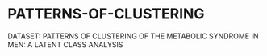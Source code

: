 # PATTERNS-OF-CLUSTERING
DATASET: PATTERNS OF CLUSTERING OF THE METABOLIC SYNDROME IN MEN: A LATENT CLASS ANALYSIS
